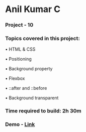 
# Anil Kumar C

### Project - 10

### Topics covered in this project:

•	HTML & CSS

•	Positioning

•	Background property

•	Flexbox

•	::after and ::before

•	Background transparent


### Time required to build: 2h 30m

### Demo - [Link]( https://anil-project-10.netlify.app/ )
